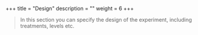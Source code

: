 +++
title = "Design"
description = ""
weight = 6
+++


> In this section you can specify the design of the experiment, including treatments, levels etc.


